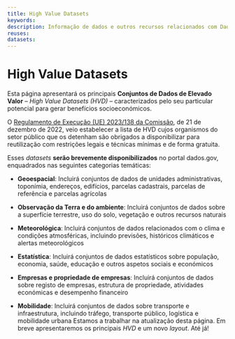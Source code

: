 ```yaml
---
title: High Value Datasets
keywords:
description: Informação de dados e outros recursos relacionados com Dados de Elevado Valor (High Value Datasets).
reuses:
datasets:
---
```

# High Value Datasets

Esta página apresentará os principais **Conjuntos de Dados de Elevado Valor** – *High Value Datasets (HVD)* – caracterizados pelo seu particular potencial para gerar benefícios socioeconómicos.

O [Regulamento de Execução (UE) 2023/138 da Comissão](https://eur-lex.europa.eu/legal-content/PT/TXT/PDF/?uri=CELEX:32023R0138&from=EN), de 21 de dezembro de 2022, veio estabelecer a lista de HVD cujos organismos do setor público que os detenham são obrigados a disponibilizar para reutilização com restrições legais e técnicas mínimas e de forma gratuita.

Esses *datasets* **serão brevemente disponibilizados** no portal dados.gov, enquadrados nas seguintes categorias temáticas:

* **Geoespacial**: Incluirá conjuntos de dados de unidades administrativas, toponímia, endereços, edifícios, parcelas cadastrais, parcelas de referência e parcelas agrícolas 

* **Observação da Terra e do ambiente**: Incluirá conjuntos de dados sobre a superfície terrestre, uso do solo, vegetação e outros recursos naturais

* **Meteorológica**: Incluirá conjuntos de dados relacionados com o clima e condições atmosféricas, incluindo previsões, históricos climáticos e alertas meteorológicos

* **Estatística**: Incluirá conjuntos de dados estatísticos sobre população, economia, saúde, educação e outros aspetos sociais e económicos

* **Empresas e propriedade de empresas**: Incluirá conjuntos de dados sobre registo de empresas, estrutura de propriedade, atividades económicas e desempenho financeiro

* **Mobilidade**: Incluirá conjuntos de dados sobre transporte e infraestrutura, incluindo tráfego, transporte público, logística e mobilidade urbana
Estamos a trabalhar na atualização desta página. Em breve apresentaremos os principais *HVD* e um novo *layout*. Até já!


